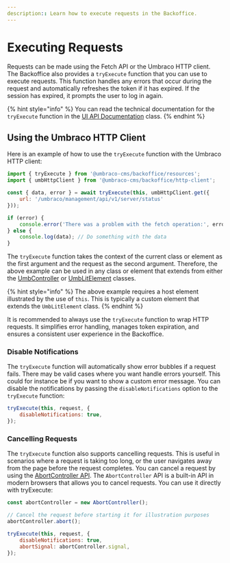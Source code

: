 ```yaml
---
description:: Learn how to execute requests in the Backoffice.
---
```


# Executing Requests

Requests can be made using the Fetch API or the Umbraco HTTP client. The Backoffice also provides a `tryExecute` function that you can use to execute requests. This function handles any errors that occur during the request and automatically refreshes the token if it has expired. If the session has expired, it prompts the user to log in again.

{% hint style="info" %}
You can read the technical documentation for the `tryExecute` function in the [UI API Documentation](https://apidocs.umbraco.com/v16/ui-api/functions/packages_core_resources.tryExecute.html) class.
{% endhint %}

## Using the Umbraco HTTP Client

Here is an example of how to use the `tryExecute` function with the Umbraco HTTP client:

```javascript
import { tryExecute } from '@umbraco-cms/backoffice/resources';
import { umbHttpClient } from '@umbraco-cms/backoffice/http-client';

const { data, error } = await tryExecute(this, umbHttpClient.get({
    url: '/umbraco/management/api/v1/server/status'
}));

if (error) {
    console.error('There was a problem with the fetch operation:', error);
} else {
    console.log(data); // Do something with the data
}
```

The `tryExecute` function takes the context of the current class or element as the first argument and the request as the second argument. Therefore, the above example can be used in any class or element that extends from either the [UmbController](https://apidocs.umbraco.com/v16/ui-api/interfaces/libs_controller-api.UmbController.html) or [UmbLitElement](https://apidocs.umbraco.com/v16/ui-api/classes/packages_core_lit-element.UmbLitElement.html) classes.

{% hint style="info" %}
The above example requires a host element illustrated by the use of `this`. This is typically a custom element that extends the `UmbLitElement` class.
{% endhint %}

It is recommended to always use the `tryExecute` function to wrap HTTP requests. It simplifies error handling, manages token expiration, and ensures a consistent user experience in the Backoffice.

### Disable Notifications

The `tryExecute` function will automatically show error bubbles if a request fails. There may be valid cases where you want handle errors yourself. This could for instance be if you want to show a custom error message. You can disable the notifications by passing the `disableNotifications` option to the `tryExecute` function:

```javascript
tryExecute(this, request, {
    disableNotifications: true,
});
```

### Cancelling Requests

The `tryExecute` function also supports cancelling requests. This is useful in scenarios where a request is taking too long, or the user navigates away from the page before the request completes. You can cancel a request by using the [AbortController API](https://developer.mozilla.org/en-US/docs/Web/API/AbortController). The `AbortController` API is a built-in API in modern browsers that allows you to cancel requests. You can use it directly with tryExecute:

```javascript
const abortController = new AbortController();

// Cancel the request before starting it for illustration purposes
abortController.abort();

tryExecute(this, request, {
    disableNotifications: true,
    abortSignal: abortController.signal,
});
```
